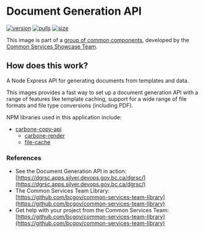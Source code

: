 # Document Generation API

[![version](https://img.shields.io/docker/v/bcgovimages/doc-gen-api.svg?sort=semver)](https://hub.docker.com/r/bcgovimages/doc-gen-api)
[![pulls](https://img.shields.io/docker/pulls/bcgovimages/doc-gen-api.svg)](https://hub.docker.com/r/bcgovimages/doc-gen-api)
[![size](https://img.shields.io/docker/image-size/bcgovimages/doc-gen-api.svg)](https://hub.docker.com/r/bcgovimages/doc-gen-api)

This image is part of a [group of common components](https://github.com/bcgov/common-services-team-library), developed by the [Common Services Showcase Team](https://bcgov.github.io/common-service-showcase/).

## How does this work?

A Node Express API for generating documents from templates and data.

This images provides a fast way to set up a document generation API with a range of features like template caching, support for a wide range of file formats and file type conversions (including PDF).

NPM libraries used in this application include:

- [carbone-copy-api](https://www.npmjs.com/package/@bcgov/carbone-copy-api)
  - [carbone-render](https://www.npmjs.com/package/@bcgov/carbone-render)
  - [file-cache](https://www.npmjs.com/package/@bcgov/file-cache)

### References

- See the Document Generation API in action: [https://dgrsc.apps.silver.devops.gov.bc.ca/dgrsc/](https://dgrsc.apps.silver.devops.gov.bc.ca/dgrsc/)
- The Common Services Team Library: [https://github.com/bcgov/common-services-team-library](https://github.com/bcgov/common-services-team-library)
- Get help with your project from the Common Services Team: [https://github.com/bcgov/common-services-team-library](https://github.com/bcgov/common-services-team-library)
